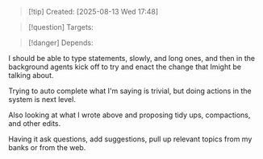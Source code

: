 
>[!tip] Created: [2025-08-13 Wed 17:48]

>[!question] Targets: 

>[!danger] Depends: 

I should be able to type statements, slowly, and long ones, and then in the background agents kick off to try and enact the change that Imight be talking about.

Trying to auto complete what I'm saying is trivial, but doing actions in the system is next level.

Also looking at what I wrote above and proposing tidy ups, compactions, and other edits.

Having it ask questions, add suggestions, pull up relevant topics from my banks or from the web.